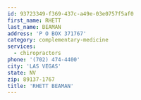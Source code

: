 ```yaml
---
id: 93723349-f369-437c-a49e-03e0757f5af0
first_name: RHETT
last_name: BEAMAN
address: 'P O BOX 371767'
category: complementary-medicine
services:
  - chiropractors
phone: '(702) 474-4400'
city: 'LAS VEGAS'
state: NV
zip: 89137-1767
title: 'RHETT BEAMAN'
---
```

